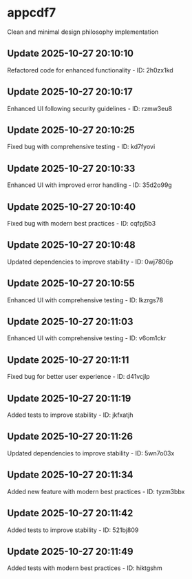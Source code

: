# appcdf7
Clean and minimal design philosophy implementation

## Update 2025-10-27 20:10:10
Refactored code for enhanced functionality - ID: 2h0zx1kd


## Update 2025-10-27 20:10:17
Enhanced UI following security guidelines - ID: rzmw3eu8


## Update 2025-10-27 20:10:25
Fixed bug with comprehensive testing - ID: kd7fyovi


## Update 2025-10-27 20:10:33
Enhanced UI with improved error handling - ID: 35d2o99g


## Update 2025-10-27 20:10:40
Fixed bug with modern best practices - ID: cqfpj5b3


## Update 2025-10-27 20:10:48
Updated dependencies to improve stability - ID: 0wj7806p


## Update 2025-10-27 20:10:55
Enhanced UI with comprehensive testing - ID: lkzrgs78


## Update 2025-10-27 20:11:03
Enhanced UI with comprehensive testing - ID: v6om1ckr


## Update 2025-10-27 20:11:11
Fixed bug for better user experience - ID: d41vcjlp


## Update 2025-10-27 20:11:19
Added tests to improve stability - ID: jkfxatjh


## Update 2025-10-27 20:11:26
Updated dependencies to improve stability - ID: 5wn7o03x


## Update 2025-10-27 20:11:34
Added new feature with modern best practices - ID: tyzm3bbx


## Update 2025-10-27 20:11:42
Added tests to improve stability - ID: 521bj809


## Update 2025-10-27 20:11:49
Added tests with modern best practices - ID: hiktgshm

